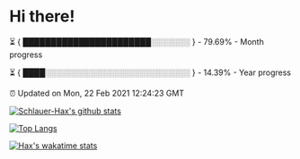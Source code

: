 # Hi there!

⏳ { ███████████████████████░░░░░░░ } - 79.69% - Month progress

⏳ { ████░░░░░░░░░░░░░░░░░░░░░░░░░░ } - 14.39% - Year progress

⏰ Updated on Mon, 22 Feb 2021 12:24:23 GMT


[![Schlauer-Hax's github stats](https://github-readme-stats.vercel.app/api?username=Schlauer-Hax&show_icons=true&theme=dark&count_private=true)](https://github.com/Schlauer-Hax)


[![Top Langs](https://github-readme-stats.vercel.app/api/top-langs/?username=Schlauer-Hax&layout=compact&theme=dark)](https://github.com/Schlauer-Hax?tab=repositories)


[![Hax's wakatime stats](https://github-readme-stats.vercel.app/api/wakatime?username=Hax&theme=dark)](https://wakatime.com/@Hax)

